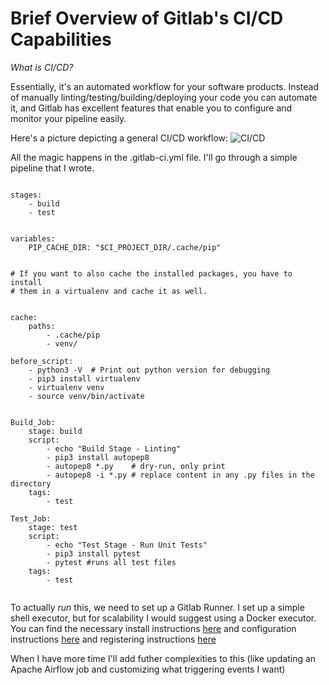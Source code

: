 # Brief Overview of Gitlab's CI/CD Capabilities 

*What is CI/CD?* 

Essentially, it's an automated workflow for your software products. Instead of manually linting/testing/building/deploying 
your code you can automate it, and Gitlab has excellent features that enable you to configure and monitor your pipeline easily.

Here's a picture depicting a general CI/CD workflow: ![CI/CD](https://x2eh426qj0n44vhb23fwroq1-wpengine.netdna-ssl.com/wp-content/uploads/2019/03/cicd-pipeline-introduction.png)

All the magic happens in the .gitlab-ci.yml file. I'll go through a simple pipeline that I wrote. 


<pre><code>
stages: 
    - build 
    - test 


variables:
    PIP_CACHE_DIR: "$CI_PROJECT_DIR/.cache/pip"


# If you want to also cache the installed packages, you have to install
# them in a virtualenv and cache it as well.


cache:
    paths:
        - .cache/pip
        - venv/
        
before_script:
    - python3 -V  # Print out python version for debugging
    - pip3 install virtualenv
    - virtualenv venv
    - source venv/bin/activate


Build_Job: 
    stage: build 
    script: 
        - echo "Build Stage - Linting" 
        - pip3 install autopep8
        - autopep8 *.py    # dry-run, only print
        - autopep8 -i *.py # replace content in any .py files in the directory 
    tags: 
        - test
  
Test_Job: 
    stage: test 
    script: 
        - echo "Test Stage - Run Unit Tests"
        - pip3 install pytest 
        - pytest #runs all test files
    tags: 
        - test 

</code></pre>

To actually *run* this, we need to set up a Gitlab Runner. I set up a simple shell executor, but for scalability 
I would suggest using a Docker executor. You can find the necessary install instructions [here](https://docs.gitlab.com/runner/install/)
and configuration instructions [here](https://docs.gitlab.com/ee/ci/runners/) and registering instructions [here](https://docs.gitlab.com/runner/register/)


When I have more time I'll add futher complexities to this (like updating an Apache Airflow job and customizing what triggering events I want) 
